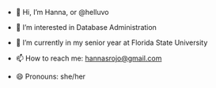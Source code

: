 - 👋 Hi, I’m Hanna, or @helluvo
- 👀 I’m interested in Database Administration
- 🌱 I’m currently in my senior year at Florida State University

- 📫 How to reach me: hannasrojo@gmail.com
- 😄 Pronouns: she/her

<!---
helluvo/helluvo is a ✨ special ✨ repository because its `README.md` (this file) appears on your GitHub profile.
You can click the Preview link to take a look at your changes.
--->
